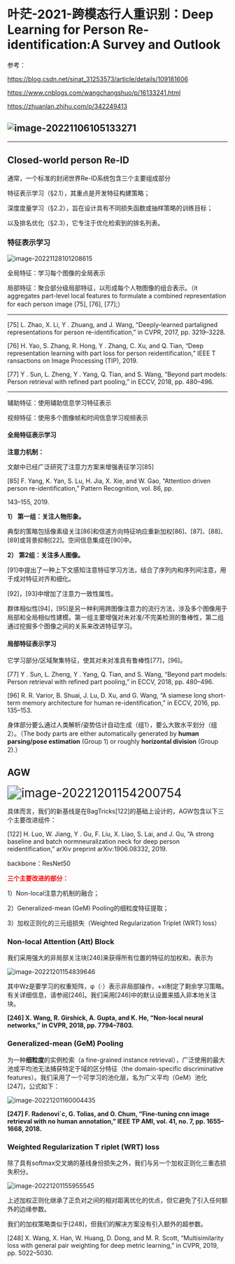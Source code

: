 # 叶茫-2021-跨模态行人重识别：Deep Learning for Person Re-identification:A Survey and Outlook

参考：

https://blog.csdn.net/sinat_31253573/article/details/109181606

https://www.cnblogs.com/wangchangshuo/p/16133241.html

https://zhuanlan.zhihu.com/p/342249413

## ![image-20221106105133271](C:\Users\admin\AppData\Roaming\Typora\typora-user-images\image-20221106105133271.png)

------

## Closed-world person Re-ID

通常，一个标准的封闭世界Re-ID系统包含三个主要组成部分

特征表示学习（§2.1），其重点是开发特征构建策略；

深度度量学习（§2.2），旨在设计具有不同损失函数或抽样策略的训练目标；

以及排名优化（§2.3），它专注于优化检索到的排名列表。

### 特征表示学习

![image-20221128101208615](C:\Users\admin\AppData\Roaming\Typora\typora-user-images\image-20221128101208615.png)

全局特征：学习每个图像的全局表示

局部特征：聚合部分级局部特征，以形成每个人物图像的组合表示。（it aggregates part-level local features to formulate a combined representation for each person image [75], [76], [77];）

------

[75] L. Zhao, X. Li, Y . Zhuang, and J. Wang, “Deeply-learned partaligned representations for person re-identification,” in CVPR, 2017, pp. 3219–3228.

[76] H. Yao, S. Zhang, R. Hong, Y . Zhang, C. Xu, and Q. Tian, “Deep representation learning with part loss for person reidentification,” IEEE T ransactions on Image Processing (TIP), 2019.

[77] Y . Sun, L. Zheng, Y . Yang, Q. Tian, and S. Wang, “Beyond part models: Person retrieval with refined part pooling,” in ECCV, 2018, pp. 480–496.

------

辅助特征：使用辅助信息学习特征表示

视频特征：使用多个图像帧和时间信息学习视频表示

#### 全局特征表示学习

**注意力机制：**

文献中已经广泛研究了注意力方案来增强表征学习[85]

[85] F. Yang, K. Yan, S. Lu, H. Jia, X. Xie, and W. Gao, “Attention driven person re-identification,” Pattern Recognition, vol. 86, pp.

143–155, 2019.

**1） 第一组：关注人物形象。**

典型的策略包括像素级关注[86]和信道方向特征响应重新加权[86]、[87]、[88]、[89]或背景抑制[22]。空间信息集成在[90]中。

**2） 第2组：关注多人图像。**

[91]中提出了一种上下文感知注意特征学习方法，结合了序列内和序列间注意，用于成对特征对齐和细化。

[92]，[93]中增加了注意力一致性属性。

群体相似性[94]，[95]是另一种利用跨图像注意力的流行方法，涉及多个图像用于局部和全局相似性建模。第一组主要增强对未对准/不完美检测的鲁棒性，第二组通过挖掘多个图像之间的关系来改进特征学习。



#### 局部特征表示学习

它学习部分/区域聚集特征，使其对未对准具有鲁棒性[77]，[96]。

[77] Y . Sun, L. Zheng, Y . Yang, Q. Tian, and S. Wang, “Beyond part models: Person retrieval with refined part pooling,” in ECCV, 2018, pp. 480–496.

[96] R. R. Varior, B. Shuai, J. Lu, D. Xu, and G. Wang, “A siamese long short-term memory architecture for human re-identification,” in ECCV, 2016, pp. 135–153.

身体部分要么通过人类解析/姿势估计自动生成（组1），要么大致水平划分（组2）。（The body parts are either automatically generated by **human parsing/pose estimation** (Group 1) or roughly **horizontal division** (Group 2).）





## AGW

<img src="C:\Users\admin\AppData\Roaming\Typora\typora-user-images\image-20221201154200754.png" alt="image-20221201154200754" style="zoom:200%;" />

具体而言，我们的新基线是在BagTricks[122]的基础上设计的，AGW包含以下三个主要改进组件：

[122] H. Luo, W. Jiang, Y . Gu, F. Liu, X. Liao, S. Lai, and J. Gu, “A strong baseline and batch normneuralization neck for deep person reidentification,” arXiv preprint arXiv:1906.08332, 2019.

backbone：ResNet50

<font color='red'>**三个主要改进的部分：**</font>

1）Non-local注意力机制的融合；

2）Generalized-mean (GeM) Pooling的细粒度特征提取；

3）加权正则化的三元组损失（Weighted Regularization Triplet (WRT) loss）



### Non-local Attention (Att) Block

我们采用强大的非局部关注块[246]来获得所有位置的特征的加权和，表示为

![image-20221201154839646](C:\Users\admin\AppData\Roaming\Typora\typora-user-images\image-20221201154839646.png)

其中Wz是要学习的权重矩阵，φ（·）表示非局部操作，+xi制定了剩余学习策略。有关详细信息，请参阅[246]。我们采用[246]中的默认设置来插入非本地关注块。

**[246] X. Wang, R. Girshick, A. Gupta, and K. He, “Non-local neural networks,” in CVPR, 2018, pp. 7794–7803.**



### Generalized-mean (GeM) Pooling

为一种**细粒度**的实例检索（a fine-grained instance retrieval），广泛使用的最大池或平均池无法捕获特定于域的区分特征（the domain-specific discriminative features）。我们采用了一个可学习的池化层，名为广义平均（GeM）池化[247]，公式如下：

![image-20221201160004435](C:\Users\admin\AppData\Roaming\Typora\typora-user-images\image-20221201160004435.png)

**[247] F. Radenovi´c, G. Tolias, and O. Chum, “Fine-tuning cnn image retrieval with no human annotation,” IEEE TP AMI, vol. 41, no. 7, pp. 1655–1668, 2018.**



### Weighted Regularization T riplet (WRT) loss

除了具有softmax交叉熵的基线身份损失之外，我们与另一个加权正则化三重态损失积分。

![image-20221201155955545](C:\Users\admin\AppData\Roaming\Typora\typora-user-images\image-20221201155955545.png)

上述加权正则化继承了正负对之间的相对距离优化的优点，但它避免了引入任何额外的边缘参数。

我们的加权策略类似于[248]，但我们的解决方案没有引入额外的超参数。

[248] X. Wang, X. Han, W. Huang, D. Dong, and M. R. Scott, “Multisimilarity loss with general pair weighting for deep metric learning,” in CVPR, 2019, pp. 5022–5030.
